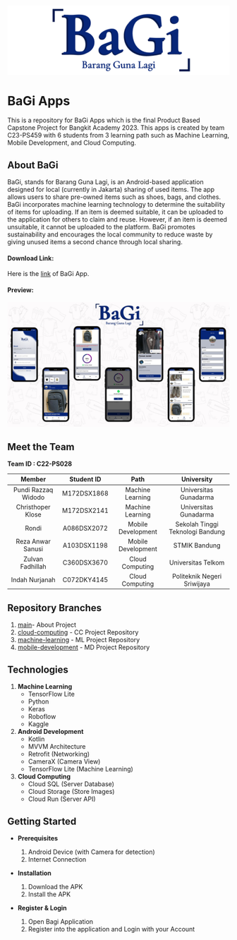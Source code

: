 <p align="center">
  <a href="https://github.com/rondimarten07/Apps-BaGi/blob/main/logo BaGi.png">
    <img src="logo BaGi.png">
  </a>
</p>

# BaGi Apps

This is a repository for BaGi Apps which is the final Product Based Capstone Project for Bangkit Academy 2023. This apps is created by team C23-PS459 with 6 students from 3 learning path such as Machine Learning, Mobile Development, and Cloud Computing.

## About BaGi

BaGi, stands for Barang Guna Lagi, is an Android-based application designed for local (currently in Jakarta) sharing of used items. The app allows users to share pre-owned items such as shoes, bags, and clothes. BaGi incorporates machine learning technology to determine the suitability of items for uploading. If an item is deemed suitable, it can be uploaded to the application for others to claim and reuse. However, if an item is deemed unsuitable, it cannot be uploaded to the platform. BaGi promotes sustainability and encourages the local community to reduce waste by giving unused items a second chance through local sharing.<br>

#### Download Link:

Here is the [link](https://drive.google.com/file/d/1-O8ag6GXomFq7pwmqo2r2WFugRyrk_1G/view?usp=drivesdk) of BaGi App.

#### Preview:

<p align="center">
  <a href="https://github.com//rondimarten07/Apps-BaGi/blob/main/Preview.jpg">
    <img src="Preview.jpg">
  </a>
</p>

## Meet the Team 

<b> Team ID : C22-PS028</b>

|         Member                    |  Student ID  |        Path        |               University              |                                               
| :------------------------------:  | :----------: | :----------------: |  :----------------------------------: |
|  Pundi Razzaq Widodo              |  M172DSX1868 |  Machine Learning  |  Universitas Gunadarma                |
|  Christhoper Klose                |  M172DSX2141 |  Machine Learning  |  Universitas Gunadarma                |
|  Rondi                            |  A086DSX2072 | Mobile Development |  Sekolah Tinggi Teknologi Bandung     |
|  Reza Anwar Sanusi                |  A103DSX1198 | Mobile Development |  STMIK Bandung                        |
|  Zulvan Fadhillah                 |  C360DSX3670 |  Cloud Computing   |  Universitas Telkom                   |
|  Indah Nurjanah                   |  C072DKY4145 |  Cloud Computing   |  Politeknik Negeri Sriwijaya          |


## Repository Branches

1. [main](https://github.com/rondimarten07/Apps-BaGi)- About Project
2. [cloud-computing](https://github.com/rondimarten07/Apps-BaGi/tree/cloud-computing) - CC Project Repository
3. [machine-learning](https://github.com/rondimarten07/Apps-BaGi/tree/machine-learning) - ML Project Repository
4. [mobile-development](https://github.com/rondimarten07/Apps-BaGi/tree/mobile-development) - MD Project Repository

## Technologies

1. <b>Machine Learning</b>
   - TensorFlow Lite
   - Python
   - Keras
   - Roboflow
   - Kaggle
2. <b>Android Development</b>
   - Kotlin
   - MVVM Architecture
   - Retrofit (Networking)
   - CameraX (Camera View)
   - TensorFlow Lite (Machine Learning)
3. <b>Cloud Computing</b>
   - Cloud SQL (Server Database)
   - Cloud Storage (Store Images)
   - Cloud Run (Server API)

## Getting Started

- **Prerequisites**

  1.  Android Device (with Camera for detection)
  2.  Internet Connection

- **Installation**

  1.  Download the APK
  2.  Install the APK

- **Register & Login**

  1.  Open Bagi Application
  2.  Register into the application and Login with your Account
